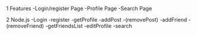 1 Features
  -Login/register Page
  -Profile Page
  -Search Page

2 Node.js
  -Login
  -register
  -getProfile
  -addPost
  -(removePost)
  -addFriend
  -(removeFriend)
  -getFriendsList
  -editProfile
  -search

